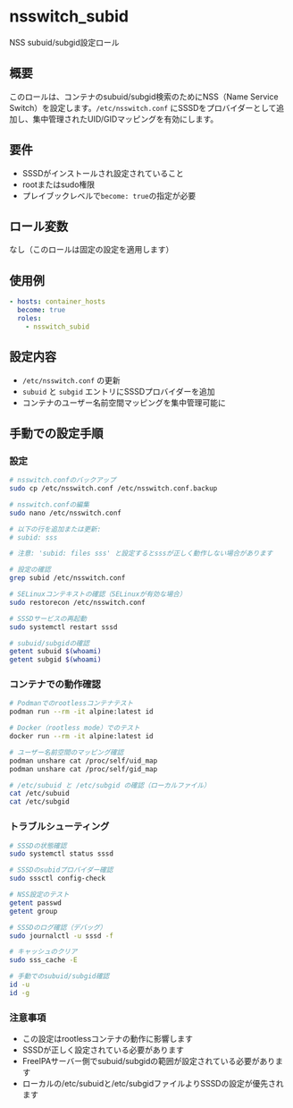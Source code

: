 # nsswitch_subid

NSS subuid/subgid設定ロール

## 概要

このロールは、コンテナのsubuid/subgid検索のためにNSS（Name Service Switch）を設定します。`/etc/nsswitch.conf` にSSSDをプロバイダーとして追加し、集中管理されたUID/GIDマッピングを有効にします。

## 要件

- SSSDがインストールされ設定されていること
- rootまたはsudo権限
- プレイブックレベルで`become: true`の指定が必要

## ロール変数

なし（このロールは固定の設定を適用します）

## 使用例

```yaml
- hosts: container_hosts
  become: true
  roles:
    - nsswitch_subid
```

## 設定内容

- `/etc/nsswitch.conf` の更新
- `subuid` と `subgid` エントリにSSSDプロバイダーを追加
- コンテナのユーザー名前空間マッピングを集中管理可能に

## 手動での設定手順

### 設定

```bash
# nsswitch.confのバックアップ
sudo cp /etc/nsswitch.conf /etc/nsswitch.conf.backup

# nsswitch.confの編集
sudo nano /etc/nsswitch.conf

# 以下の行を追加または更新:
# subid: sss

# 注意: 'subid: files sss' と設定するとsssが正しく動作しない場合があります

# 設定の確認
grep subid /etc/nsswitch.conf

# SELinuxコンテキストの確認（SELinuxが有効な場合）
sudo restorecon /etc/nsswitch.conf

# SSSDサービスの再起動
sudo systemctl restart sssd

# subuid/subgidの確認
getent subuid $(whoami)
getent subgid $(whoami)
```

### コンテナでの動作確認

```bash
# Podmanでのrootlessコンテナテスト
podman run --rm -it alpine:latest id

# Docker（rootless mode）でのテスト
docker run --rm -it alpine:latest id

# ユーザー名前空間のマッピング確認
podman unshare cat /proc/self/uid_map
podman unshare cat /proc/self/gid_map

# /etc/subuid と /etc/subgid の確認（ローカルファイル）
cat /etc/subuid
cat /etc/subgid
```

### トラブルシューティング

```bash
# SSSDの状態確認
sudo systemctl status sssd

# SSSDのsubidプロバイダー確認
sudo sssctl config-check

# NSS設定のテスト
getent passwd
getent group

# SSSDのログ確認（デバッグ）
sudo journalctl -u sssd -f

# キャッシュのクリア
sudo sss_cache -E

# 手動でのsubuid/subgid確認
id -u
id -g
```

### 注意事項

- この設定はrootlessコンテナの動作に影響します
- SSSDが正しく設定されている必要があります
- FreeIPAサーバー側でsubuid/subgidの範囲が設定されている必要があります
- ローカルの/etc/subuidと/etc/subgidファイルよりSSSDの設定が優先されます